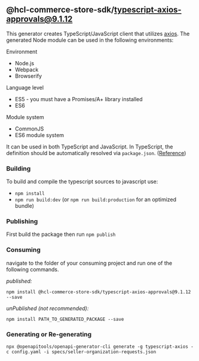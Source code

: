 ## @hcl-commerce-store-sdk/typescript-axios-approvals@9.1.12

This generator creates TypeScript/JavaScript client that utilizes [axios](https://github.com/axios/axios). The generated Node module can be used in the following environments:

Environment

- Node.js
- Webpack
- Browserify

Language level

- ES5 - you must have a Promises/A+ library installed
- ES6

Module system

- CommonJS
- ES6 module system

It can be used in both TypeScript and JavaScript. In TypeScript, the definition should be automatically resolved via `package.json`. ([Reference](http://www.typescriptlang.org/docs/handbook/typings-for-npm-packages.html))

### Building

To build and compile the typescript sources to javascript use:

- `npm install`
- `npm run build:dev` (or `npm run build:production` for an optimized bundle)

### Publishing

First build the package then run `npm publish`

### Consuming

navigate to the folder of your consuming project and run one of the following commands.

_published:_

```
npm install @hcl-commerce-store-sdk/typescript-axios-approvals@9.1.12 --save
```

_unPublished (not recommended):_

```
npm install PATH_TO_GENERATED_PACKAGE --save
```

### Generating or Re-generating

```
npx @openapitools/openapi-generator-cli generate -g typescript-axios -c config.yaml -i specs/seller-organization-requests.json
```
